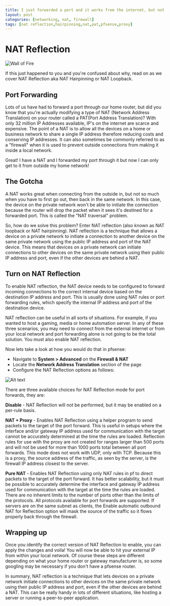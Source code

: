 ```yaml
---
title: I just forwarded a port and it works from the internet, but not my network!
layout: post
categories: [networking, nat, firewall]
tags: [nat reflection,hairpinning,nat,pat,pfsense,proxy]
---
```


# NAT Reflection

![Wall of Fire](wall-of-fire-19885-1.jpg)

If this just happened to you and you're confused about why, read on as we cover NAT Reflection aka NAT Hairpinning or NAT Loopback.

## Port Forwarding
Lots of us have had to forward a port through our home router, but did you know that you're actually modifying a type of NAT (Network Address Translation) on your router called a PAT(Port Address Translation)? With only 32 million IP Addresses available, IP's on the internet are scarce and expensive. The point of a NAT is to allow all the devices on a home or business network to share a single IP address therefore reducing costs and conserving IP addresses. It can also sometimes be commonly referred to as a "firewall" when it is used to prevent outside connections from making it inside a local network.

Great! I have a NAT and I forwarded my port through it but now I can only get to it from outside my home network!

## The Gotcha
A NAT works great when connecting from the outside in, but not so much when you have to first go out, then back in the same network. In this case, the device on the private network won't be able to initiate the connection because the router will drop the packet when it sees it's destined for a forwarded port. This is called the "NAT traversal" problem.

So, how do we solve this problem? Enter NAT reflection (also known as NAT loopback or NAT hairpinning). NAT reflection is a technique that allows a device on a private network to initiate a connection to another device on the same private network using the public IP address and port of the NAT device. This means that devices on a private network can initiate connections to other devices on the same private network using their public IP address and port, even if the other devices are behind a NAT.

## Turn on NAT Reflection
To enable NAT reflection, the NAT device needs to be configured to forward incoming connections to the correct internal device based on the destination IP address and port. This is usually done using NAT rules or port forwarding rules, which specify the internal IP address and port of the destination device.

NAT reflection can be useful in all sorts of situations. For example, if you wanted to host a gaming, media or home automation server. In any of these three scenarios, you may need to connect from the external internet or from your local network and port forwarding alone is not going to be the total solution. You must also enable NAT reflection.

Now lets take a look at how you would do that in pfsense:

- Navigate to **System > Advanced** on the **Firewall & NAT**
- Locate the **Network Address Translation** section of the page
- Configure the NAT Reflection options as follows:

![Alt text](screenshot-from-2022-12-20-13-16-05.png)

There are three available choices for NAT Reflection mode for port forwards, they are:

**Disable** - NAT Reflection will not be performed, but it may be enabled on a per-rule basis.

**NAT + Proxy** - Enables NAT Reflection using a helper program to send packets to the target of the port forward. This is useful in setups where the interface and/or gateway IP address used for communication with the target cannot be accurately determined at the time the rules are loaded. Reflection rules for use with the proxy are not created for ranges larger than 500 ports and will not be used for more than 1000 ports total between all port forwards. This mode does not work with UDP, only with TCP. Because this is a proxy, the source address of the traffic, as seen by the server, is the firewall IP address closest to the server.

**Pure NAT** - Enables NAT Reflection using only NAT rules in pf to direct packets to the target of the port forward. It has better scalability, but it must be possible to accurately determine the interface and gateway IP address used for communication with the target at the time the rules are loaded. There are no inherent limits to the number of ports other than the limits of the protocols. All protocols available for port forwards are supported. If servers are on the same subnet as clients, the Enable automatic outbound NAT for Reflection option will mask the source of the traffic so it flows properly back through the firewall.

## Wrapping up
Once you identify the correct version of NAT Reflection to enable, you can apply the changes and voila! You will now be able to hit your external IP from within your local network. Of course these steps are different depending on what your home router or gateway manufacturer is, so some googling may be necessary if you don't have a pfsense router.

In summary, NAT reflection is a technique that lets devices on a private network initiate connections to other devices on the same private network using their public IP address and port, even if the other devices are behind a NAT. This can be really handy in lots of different situations, like hosting a server or running a peer-to-peer application.
